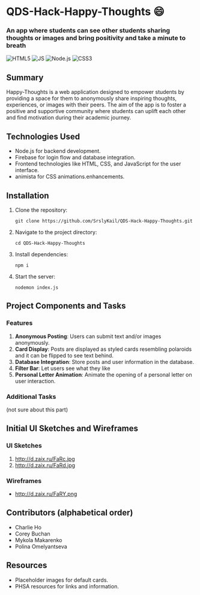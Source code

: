 # QDS-Hack-Happy-Thoughts 😄

### An app where students can see other students sharing thoughts or images and bring positivity and take a minute to breath
<img src="https://img.shields.io/badge/HTML5-DD4B25" alt="HTML5"> <img src="https://img.shields.io/badge/JavaScript-EBD54D" alt="JS"> <img src="https://img.shields.io/badge/Node.js-6FA660" alt="Node.js"> <img src="https://img.shields.io/badge/CSS3-2862E9" alt="CSS3">

## Summary
Happy-Thoughts is a web application designed to empower students by providing a space for them to anonymously share inspiring thoughts, experiences, or images with their peers. The aim of the app is to foster a positive and supportive community where students can uplift each other and find motivation during their academic journey.

## Technologies Used

- Node.js for backend development.
- Firebase for login flow and database integration.
- Frontend technologies like HTML, CSS, and JavaScript for the user interface.
- animista for CSS animations.enhancements.

## Installation

1. Clone the repository:

    `git clone https://github.com/SrslyKail/QDS-Hack-Happy-Thoughts.git`

2. Navigate to the project directory:

    `cd QDS-Hack-Happy-Thoughts`
3. Install dependencies:

    `npm i`
4. Start the server:

    `nodemon index.js`


## Project Components and Tasks

### Features

1. **Anonymous Posting**: Users can submit text and/or images anonymously.
2. **Card Display**: Posts are displayed as styled cards resembling polaroids and it can be flipped to see text behind.
3. **Database Integration**: Store posts and user information in the database.
4. **Filter Bar**: Let users see what they like
5. **Personal Letter Animation**: Animate the opening of a personal letter on user interaction.


### Additional Tasks

(not sure about this part)

## Initial UI Sketches and Wireframes

### UI Sketches

1. http://d.zaix.ru/FaRc.jpg
2. http://d.zaix.ru/FaRd.jpg
   

### Wireframes
- http://d.zaix.ru/FaRY.png


## Contributors (alphabetical order)

- Charlie Ho
- Corey Buchan
- Mykola Makarenko
- Polina Omelyantseva

## Resources

- Placeholder images for default cards.
- PHSA resources for links and information.




